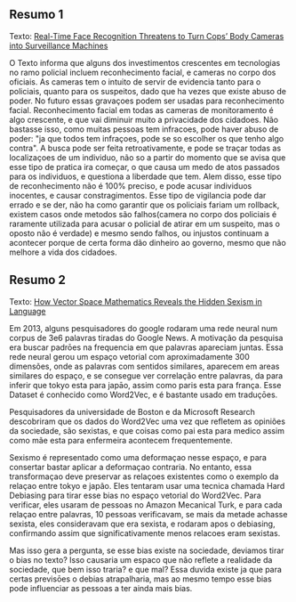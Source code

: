 ## Resumo 1
Texto: [Real-Time Face Recognition Threatens to Turn Cops’ Body Cameras into Surveillance Machines](https://theintercept.com/2017/03/22/real-time-face-recognition-threatens-to-turn-cops-body-cameras-into-surveillance-machines/)

O Texto informa que alguns dos investimentos crescentes em tecnologias no ramo policial incluem reconhecimento facial, e cameras no corpo dos oficiais. As cameras tem o intuito de servir de evidencia tanto para o policiais, quanto para os suspeitos, dado que ha vezes que existe abuso de poder. No futuro essas gravaçoes podem ser usadas para reconhecimento facial. Reconhecimento facial em todas as cameras de monitoramento é algo crescente, e que vai diminuir muito a privacidade dos cidadoes. Não bastasse isso, como muitas pessoas tem infracoes, pode haver abuso de poder: "ja que todos tem infraçoes, pode se so escolher os que tenho algo contra". A busca pode ser feita retroativamente, e pode se traçar todas as localizaçoes de um individuo, não so a partir do momento que se avisa que esse tipo de pratica ira começar, o que causa um medo de atos passados para os individuos, e questiona a liberdade que tem. Alem disso, esse tipo de reconhecimento não é 100% preciso, e pode acusar individuos inocentes, e causar constragimentos. Esse tipo de vigilancia pode dar errado e se der, não ha como garantir que os policiais fariam um rollback, existem casos onde metodos são falhos(camera no corpo dos policiais é raramente utilizada para acusar o policial de atirar em um suspeito, mas o oposto não é verdade) e mesmo sendo falhos, ou injustos continuam a acontecer porque de certa forma dão dinheiro ao governo, mesmo que não melhore a vida dos cidadoes. 

## Resumo 2
Texto: [How Vector Space Mathematics Reveals the Hidden Sexism in Language](https://www.technologyreview.com/s/602025/how-vector-space-mathematics-reveals-the-hidden-sexism-in-language/)

Em 2013, alguns pesquisadores do google rodaram uma rede neural num corpus de 3e6 palavras tiradas do Google News. A motivação da pesquisa era buscar padrōes na frequencia em que palavras apareciam juntas. Essa rede neural gerou um espaço vetorial com aproximadamente 300 dimensões, onde as palavras com sentidos similares, aparecem em areas similares do espaço, e se consegue ver correlação entre palavras, da para inferir que tokyo esta para japāo, assim como paris esta para frança. Esse Dataset é conhecido como Word2Vec, e é bastante usado em traduçōes.

Pesquisadores da universidade de Boston e da Microsoft Research descobriram que os dados do Word2Vec uma vez que refletem as opiniões da sociedade, são sexistas, e que coisas como pai esta para medico assim como mãe esta para enfermeira acontecem frequentemente.

Sexismo é representado como uma deformaçao nesse espaço, e para consertar bastar aplicar a deformaçao contraria. No entanto, essa transformaçao deve preservar as relaçoes existentes como o exemplo da relaçao entre tokyo e japão. Eles tentaram usar uma tecnica chamada Hard Debiasing para tirar esse bias no espaço vetorial do Word2Vec. Para verificar, eles usaram de pessoas no Amazon Mecanical Turk, e para cada relaçao entre palavras, 10 pessoas verificavam, se mais da metade achasse sexista, eles consideravam que era sexista, e rodaram apos o debiasing, confirmando assim que significativamente menos relacoes eram sexistas.

Mas isso gera a pergunta, se esse bias existe na sociedade, deviamos tirar o bias no texto? Isso causaria um espaco que não reflete a realidade da sociedade, que bem isso traria? e que mal? Essa duvida existe ja que para certas previsōes o debias atrapalharia, mas ao mesmo tempo esse bias pode influenciar as pessoas a ter ainda mais bias.

